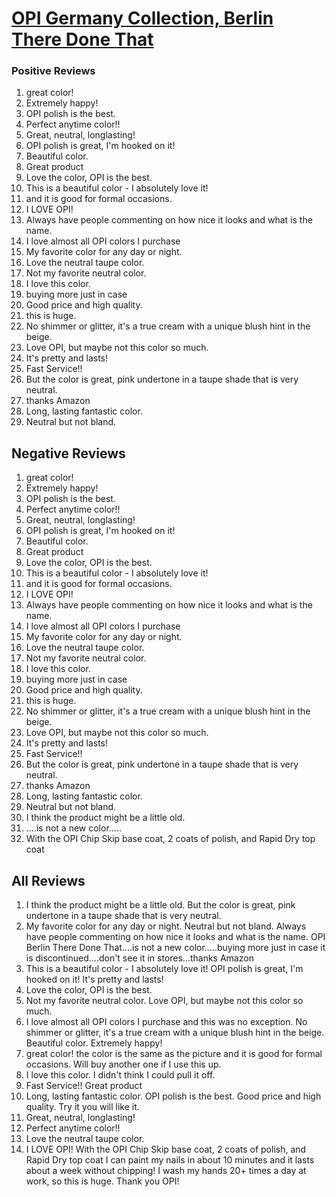 # [OPI Germany Collection, Berlin There Done That](https://products.checkmycream.com/products/OPI-Germany-Collection-Berlin-There-Done-That.html)

### Positive Reviews

<ol>
      <li>great color!</li>
      <li>Extremely happy!</li>
      <li>OPI polish is the best.  </li>
      <li>Perfect anytime color!!</li>
      <li>Great, neutral, longlasting!</li>
      <li>OPI polish is great, I&#x27;m hooked on it!  </li>
      <li>Beautiful color.</li>
      <li>Great product</li>
      <li>Love the color, OPI is the best.</li>
      <li>This is a beautiful color - I absolutely love it!  </li>
      <li>and it is good for formal occasions.</li>
      <li>I LOVE OPI!  </li>
      <li>Always have people commenting on how nice it looks and what is the name.</li>
      <li>I love almost all OPI colors I purchase</li>
      <li>My favorite color for any day or night.</li>
      <li>Love the neutral taupe color.</li>
      <li>Not my favorite neutral color.</li>
      <li>I love this color.</li>
      <li>buying more just in case</li>
      <li>Good price and high quality.  </li>
      <li>this is huge.  </li>
      <li>No shimmer or glitter, it&#x27;s a true cream with a unique blush hint in the beige.</li>
      <li>Love OPI, but maybe not this color so much.</li>
      <li>It&#x27;s pretty and lasts!</li>
      <li>Fast Service!!</li>
      <li>But the color is great, pink undertone in a taupe shade that is very neutral.</li>
      <li>thanks Amazon</li>
      <li>Long, lasting fantastic color.</li>
      <li>Neutral but not bland.</li>
</ol>


<h2>Negative Reviews</h2>
<ol>
<li> great color!</li>
<li> Extremely happy!</li>
<li> OPI polish is the best.  </li>
<li> Perfect anytime color!!</li>
<li> Great, neutral, longlasting!</li>
<li> OPI polish is great, I&#x27;m hooked on it!  </li>
<li> Beautiful color.</li>
<li> Great product</li>
<li> Love the color, OPI is the best.</li>
<li> This is a beautiful color - I absolutely love it!  </li>
<li> and it is good for formal occasions.</li>
<li> I LOVE OPI!  </li>
<li> Always have people commenting on how nice it looks and what is the name.</li>
<li> I love almost all OPI colors I purchase</li>
<li> My favorite color for any day or night.</li>
<li> Love the neutral taupe color.</li>
<li> Not my favorite neutral color.</li>
<li> I love this color.</li>
<li> buying more just in case</li>
<li> Good price and high quality.  </li>
<li> this is huge.  </li>
<li> No shimmer or glitter, it&#x27;s a true cream with a unique blush hint in the beige.</li>
<li> Love OPI, but maybe not this color so much.</li>
<li> It&#x27;s pretty and lasts!</li>
<li> Fast Service!!</li>
<li> But the color is great, pink undertone in a taupe shade that is very neutral.</li>
<li> thanks Amazon</li>
<li> Long, lasting fantastic color.</li>
<li> Neutral but not bland.</li>
<li> I think the product might be a little old.</li>
<li> ....is not a new color.....</li>
<li> With the OPI Chip Skip base coat, 2 coats of polish, and Rapid Dry top coat</li>
</ol>

<h2>All Reviews</h2>

<ol>
    <li> I think the product might be a little old. But the color is great, pink undertone in a taupe shade that is very neutral.</li>
    <li> My favorite color for any day or night. Neutral but not bland. Always have people commenting on how nice it looks and what is the name. OPI Berlin There Done That....is not a new color.....buying more just in case it is discontinued....don&#x27;t see it in stores...thanks Amazon</li>
    <li> This is a beautiful color - I absolutely love it!  OPI polish is great, I&#x27;m hooked on it!  It&#x27;s pretty and lasts!</li>
    <li> Love the color, OPI is the best.</li>
    <li> Not my favorite neutral color. Love OPI, but maybe not this color so much.</li>
    <li> I love almost all OPI colors I purchase and this was no exception. No shimmer or glitter, it&#x27;s a true cream with a unique blush hint in the beige. Beautiful color. Extremely happy!</li>
    <li> great color! the color is the same as the picture and it is good for formal occasions. Will buy another one if I use this up.</li>
    <li> I love this color. I didn&#x27;t think I could pull it off.</li>
    <li> Fast Service!! Great product</li>
    <li> Long, lasting fantastic color. OPI polish is the best.  Good price and high quality.  Try it you will like it.</li>
    <li> Great, neutral, longlasting!</li>
    <li> Perfect anytime color!!</li>
    <li> Love the neutral taupe color.</li>
    <li> I LOVE OPI!  With the OPI Chip Skip base coat, 2 coats of polish, and Rapid Dry top coat I can paint my nails in about 10 minutes and it lasts about a week without chipping!  I wash my hands 20+ times a day at work, so this is huge.  Thank you OPI!</li>
</ol>




